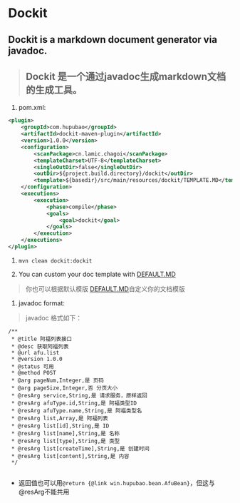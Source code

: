 # Dockit

## Dockit is a markdown document generator via javadoc.
> ## Dockit 是一个通过javadoc生成markdown文档的生成工具。


1. pom.xml:

```xml
<plugin>
    <groupId>com.hupubao</groupId>
    <artifactId>dockit-maven-plugin</artifactId>
    <version>1.0.0</version>
    <configuration>
        <scanPackage>cn.lamic.chagoi</scanPackage>
        <templateCharset>UTF-8</templateCharset>
        <singleOutDir>false</singleOutDir>
        <outDir>${project.build.directory}/dockit</outDir>
        <template>${basedir}/src/main/resources/dockit/TEMPLATE.MD</template>
    </configuration>
    <executions>
        <execution>
            <phase>compile</phase>
            <goals>
                <goal>dockit</goal>
            </goals>
        </execution>
    </executions>
</plugin>

```

1. `mvn clean dockit:dockit`

1. You can custom your doc template with [DEFAULT.MD](https://github.com/ysdxz207/dockit/blob/master/src/main/resources/template/DEFAULT.MD)

> 你也可以根据默认模版 [DEFAULT.MD](https://github.com/ysdxz207/dockit/blob/master/src/main/resources/template/DEFAULT.MD)自定义你的文档模版

1. javadoc format:

> javadoc 格式如下：

```
/**
 * @title 阿福列表接口
 * @desc 获取阿福列表
 * @url afu.list
 * @version 1.0.0
 * @status 可用
 * @method POST
 * @arg pageNum,Integer,是 页码
 * @arg pageSize,Integer,否 分页大小
 * @resArg service,String,是 请求服务，原样返回
 * @resArg afuType.id,String,是 阿福类型ID
 * @resArg afuType.name,String,是 阿福类型名
 * @resArg list,Array,是 阿福列表
 * @resArg list[id],String,是 ID
 * @resArg list[name],String,是 名称
 * @resArg list[type],String,是 类型
 * @resArg list[createTime],String,是 创建时间
 * @resArg list[content],String,是 内容
 */
 
 ```
 
 - 返回值也可以用`@return {@link win.hupubao.bean.AfuBean}`，但这与@resArg不能共用